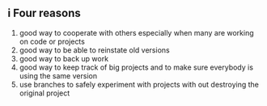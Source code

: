 ## i Four reasons
1) good way to cooperate with others especially when many are working on code or projects
2) good way to be able to reinstate old versions
3) good way to back up work
4) good way to keep track of big projects and to make sure everybody is using the same version
5) use branches to safely experiment with projects with out destroying the original project

